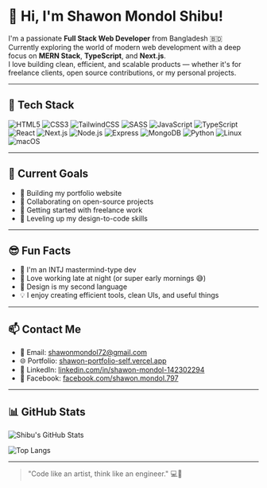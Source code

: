# 👋 Hi, I'm Shawon Mondol Shibu!

I'm a passionate **Full Stack Web Developer** from Bangladesh 🇧🇩  
Currently exploring the world of modern web development with a deep focus on **MERN Stack**, **TypeScript**, and **Next.js**.  
I love building clean, efficient, and scalable products — whether it's for freelance clients, open source contributions, or my personal projects.  

---

## 🧠 Tech Stack

![HTML5](https://img.shields.io/badge/HTML5-E34F26?style=flat&logo=html5&logoColor=white)
![CSS3](https://img.shields.io/badge/CSS3-1572B6?style=flat&logo=css3&logoColor=white)
![TailwindCSS](https://img.shields.io/badge/TailwindCSS-38B2AC?style=flat&logo=tailwind-css&logoColor=white)
![SASS](https://img.shields.io/badge/SASS-CC6699?style=flat&logo=sass&logoColor=white)
![JavaScript](https://img.shields.io/badge/JavaScript-F7DF1E?style=flat&logo=javascript&logoColor=black)
![TypeScript](https://img.shields.io/badge/TypeScript-3178C6?style=flat&logo=typescript&logoColor=white)
![React](https://img.shields.io/badge/React-20232A?style=flat&logo=react&logoColor=61DAFB)
![Next.js](https://img.shields.io/badge/Next.js-000000?style=flat&logo=nextdotjs&logoColor=white)
![Node.js](https://img.shields.io/badge/Node.js-339933?style=flat&logo=nodedotjs&logoColor=white)
![Express](https://img.shields.io/badge/Express.js-000000?style=flat&logo=express&logoColor=white)
![MongoDB](https://img.shields.io/badge/MongoDB-47A248?style=flat&logo=mongodb&logoColor=white)
![Python](https://img.shields.io/badge/Python-3776AB?style=flat&logo=python&logoColor=white)
![Linux](https://img.shields.io/badge/Linux-FCC624?style=flat&logo=linux&logoColor=black)
![macOS](https://img.shields.io/badge/macOS-000000?style=flat&logo=apple&logoColor=white)

---

## 🚀 Current Goals

- 🔨 Building my portfolio website  
- 🤝 Collaborating on open-source projects  
- 💼 Getting started with freelance work  
- 🧩 Leveling up my design-to-code skills

---

## 😎 Fun Facts

- 🔭 I'm an INTJ mastermind-type dev
- 🌙 Love working late at night (or super early mornings 😅)
- 🎨 Design is my second language
- 💡 I enjoy creating efficient tools, clean UIs, and useful things

---

## 📫 Contact Me

- 📧 Email: [shawonmondol72@gmail.com](mailto:shawonmondol72@gmail.com)
- 🌐 Portfolio: [shawon-portfolio-self.vercel.app](https://shawon-portfolio-self.vercel.app)
- 💼 LinkedIn: [linkedin.com/in/shawon-mondol-142302294](https://www.linkedin.com/in/shawon-mondol-142302294)
- 📘 Facebook: [facebook.com/shawon.mondol.797](https://www.facebook.com/shawon.mondol.797)

---

## 📊 GitHub Stats

![Shibu's GitHub Stats](https://github-readme-stats.vercel.app/api?username=shibu72&show_icons=true&theme=default&hide_title=false)

![Top Langs](https://github-readme-stats.vercel.app/api/top-langs/?username=shibu72&layout=compact&theme=default)

---

> "Code like an artist, think like an engineer." 💻🎯

